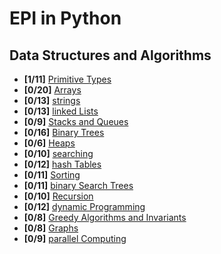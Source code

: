 # EPI in Python

## Data Structures and Algorithms
 - **[1/11]** [Primitive Types](primitives)
 - **[0/20]** [Arrays](arrays)
 - **[0/13]** [strings](strings)
 - **[0/13]** [linked Lists](lists)
 - **[0/9]** [Stacks and Queues](stacks-and-queues)
 - **[0/16]** [Binary Trees](binary-trees)
 - **[0/6]** [Heaps](heaps)
 - **[0/10]** [searching](searching)
 - **[0/12]** [hash Tables](hash-tables)
 - **[0/11]** [Sorting](sorting)
 - **[0/11]** [binary Search Trees](bst)
 - **[0/10]** [Recursion](recursion)
 - **[0/12]** [dynamic Programming](dp)
 - **[0/8]** [Greedy Algorithms and Invariants](greedy)
 - **[0/8]** [Graphs](graphs)
 - **[0/9]** [parallel Computing](parallel-computing)
